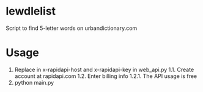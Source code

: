 # lewdlelist

Script to find 5-letter words on urbandictionary.com

# Usage
1. Replace in x-rapidapi-host and x-rapidapi-key in web_api.py
 1.1. Create account at rapidapi.com
 1.2. Enter billing info
  1.2.1. The API usage is free
2. python main.py

